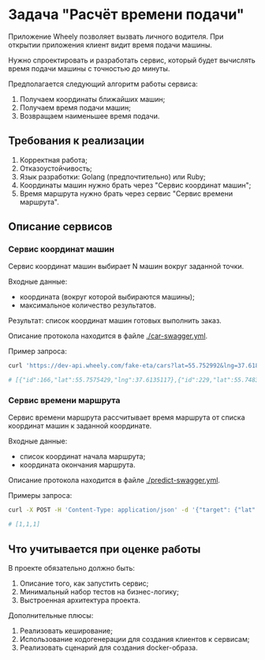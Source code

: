 # Задача "Расчёт времени подачи"

Приложение Wheely позволяет вызвать личного водителя. При открытии приложения клиент видит время подачи машины.

Нужно спроектировать и разработать сервис, который будет вычислять время подачи машины с точностью до минуты.

Предполагается следующий алгоритм работы сервиса:
1. Получаем координаты ближайших машин;
2. Получаем время подачи машин;
3. Возвращаем наименьшее время подачи.

## Требования к реализации

1. Корректная работа;
2. Отказоустойчивость;
3. Язык разработки: Golang (предпочтительно) или Ruby;
4. Координаты машин нужно брать через "Сервис координат машин";
5. Время маршрута нужно брать через сервис "Сервис времени маршрута".

## Описание сервисов

### Сервис координат машин
Сервис координат машин выбирает N машин вокруг заданной точки.

Входные данные:
- координата (вокруг которой выбираются машины);
- максимальное количество результатов.

Результат: список координат машин готовых выполнить заказ.

Описание протокола находится в файле [./car-swagger.yml](./car-swagger.yml).

Пример запроса:
```bash
curl 'https://dev-api.wheely.com/fake-eta/cars?lat=55.752992&lng=37.618333&limit=3'

# [{"id":166,"lat":55.7575429,"lng":37.6135117},{"id":229,"lat":55.74837156167371,"lng":37.61180107665421},{"id":8,"lat":55.7532706,"lng":37.6076902}]
```

### Сервис времени маршрута
Сервис времени маршрута рассчитывает время маршрута от списка координат машин к заданной координате.

Входные данные:
- список координат начала маршрута;
- координата окончания маршрута.

Описание протокола находится в файле [./predict-swagger.yml](./predict-swagger.yml).

Примеры запроса:
```bash
curl -X POST -H 'Content-Type: application/json' -d '{"target": {"lat": 55.752992, "lng": 37.618333}, "source": [{"lat":55.7575429, "lng":37.6135117},{"lat":55.74837156167371, "lng":37.61180107665421},{"lat":55.7532706,"lng":37.6076902}]}' 'https://dev-api.wheely.com/fake-eta/predict'

# [1,1,1]
```

## Что учитывается при оценке работы
В проекте обязательно должно быть:
1. Описание того, как запустить сервис;
2. Минимальный набор тестов на бизнес-логику;
3. Выстроенная архитектура проекта.

Дополнительные плюсы:
1. Реализовать кеширование;
2. Использование кодогенерации для создания клиентов к сервисам;
3. Реализовать сценарий для создания docker-образа.
